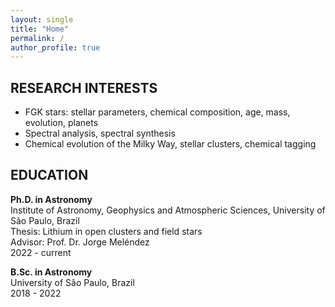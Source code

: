 ```yaml
---
layout: single
title: "Home"
permalink: /
author_profile: true
---
```


## RESEARCH INTERESTS
- FGK stars: stellar parameters, chemical composition, age, mass, evolution, planets
- Spectral analysis, spectral synthesis
- Chemical evolution of the Milky Way, stellar clusters, chemical tagging


## EDUCATION
**Ph.D. in Astronomy**  
Institute of Astronomy, Geophysics and Atmospheric Sciences, University of São Paulo, Brazil  
Thesis: Lithium in open clusters and field stars  
Advisor: Prof. Dr. Jorge Meléndez  
2022 - current

**B.Sc. in Astronomy**  
University of São Paulo, Brazil  
2018 - 2022
